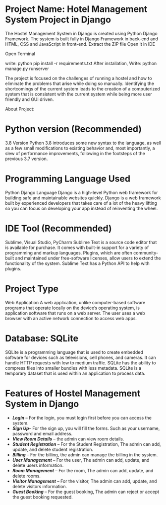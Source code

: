 # Project Name: Hotel Management System Project in Django	
The Hostel Management System in Django is created using Python Django Framework. The system is built fully in Django Framework in back-end and HTML, CSS and JavaScript in front-end. 
Extract the ZIP file
Open it in IDE

Open Terminal

write: python pip install -r requirements.txt
After installation,
Write: python manage.py runserver


The project is focused on the challenges of running a hostel and how to eliminate the problems that arise while doing so manually. Identifying the shortcomings of the current system leads to the creation of a computerized system that is consistent with the current system while being more user friendly and GUI driven.

About Project:

# Python version (Recommended)	
3.8 Version	Python 3.8 introduces some new syntax to the language, as well as a few small modifications to existing behavior and, most importantly, a slew of performance improvements, following in the footsteps of the previous 3.7 version.
# Programming Language Used	
Python Django Language	Django is a high-level Python web framework for building safe and maintainable websites quickly. Django is a web framework built by experienced developers that takes care of a lot of the heavy lifting so you can focus on developing your app instead of reinventing the wheel.

# IDE Tool (Recommended)	
Sublime, Visual Studio, PyCharm	Sublime Text is a source code editor that is available for purchase. It comes with built-in support for a variety of programming and markup languages. Plugins, which are often community-built and maintained under free-software licenses, allow users to extend the functionality of the system. Sublime Text has a Python API to help with plugins.
# Project Type	
Web Application	A web application, unlike computer-based software programs that operate locally on the device’s operating system, is application software that runs on a web server. The user uses a web browser with an active network connection to access web apps.
# Database: SQLite	
SQLite is a programming language that is used to create embedded software for devices such as televisions, cell phones, and cameras. It can handle HTTP requests with low to medium traffic. SQLite has the ability to compress files into smaller bundles with less metadata. SQLite is a temporary dataset that is used within an application to process data.


# Features of Hostel Management System in Django
- ***Login*** – For the login, you must login first before you can access the system.
- ***Sign Up***– For the sign up, you will fill the forms. Such as your username, password and email address.
- ***View Room Details*** – the admin can view room details.
- ***Student Registration*** – For the Student Registration, The admin can add, update, and delete student registration.
- ***Billing*** – For the billing, the admin can manage the billing in the system.
- ***User Management*** – For the user, The admin can add, update, and delete users information.
- ***Room Management*** – For the room, The admin can add, update, and delete rooms.
- ***Visitor Management*** – For the visitor, The admin can add, update, and delete visitors information.
- ***Guest Booking*** – For the guest booking, The admin can reject or accept the guest booking requested.
